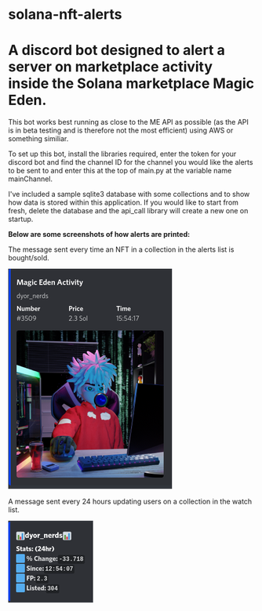 # solana-nft-alerts
<h1>A discord bot designed to alert a server on marketplace activity inside the Solana marketplace Magic Eden.</h1>

This bot works best running as close to the ME API as possible (as the API is in beta testing and is therefore not the most efficient) using AWS or something similiar. 

To set up this bot, install the libraries required, enter the token for your discord bot and find the channel ID for the channel you would like the alerts to be sent to and enter this at the top of main.py at the variable name mainChannel.

I've included a sample sqlite3 database with some collections and to show how data is stored within this application. If you would like to start from fresh, delete the database and the api_call library will create a new one on startup.

<strong>Below are some screenshots of how alerts are printed:</strong>

The message sent every time an NFT in a collection in the alerts list is bought/sold.

<img src="/example_screenshots/activity.png">

A message sent every 24 hours updating users on a collection in the watch list.

<img src="/example_screenshots/stats.png">





